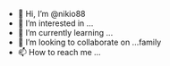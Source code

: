 - 👋 Hi, I’m @nikio88
- 👀 I’m interested in ...
- 🌱 I’m currently learning ...
- 💞️ I’m looking to collaborate on ...family
- 📫 How to reach me ...

<!---
nikio88/nikio88 is a ✨ special ✨ repository because its `README.md` (this file) appears on your GitHub profile.
You can click the Preview link to take a look at your changes.
--->
